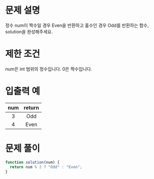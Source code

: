 # 문제 설명

정수 num이 짝수일 경우 Even을 반환하고 홀수인 경우 Odd를 반환하는 함수, solution을 완성해주세요.

# 제한 조건

num은 int 범위의 정수입니다.
0은 짝수입니다.

# 입출력 예

| num | return |
| :-: | :----: |
|  3  |  Odd   |
|  4  |  Even  |

# 문제 풀이

```js
function solution(num) {
  return num % 2 ? "Odd" : "Even";
}
```
